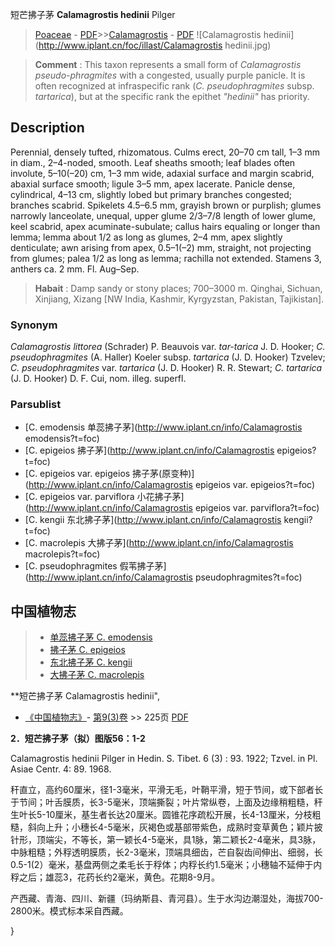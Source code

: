 短芒拂子茅 **Calamagrostis hedinii** Pilger

> [Poaceae](http://www.iplant.cn/info/Poaceae?t=foc) - [PDF](http://www.iplant.cn/foc/pdf/Poaceae.pdf)>>[Calamagrostis](http://www.iplant.cn/info/Calamagrostis?t=foc) - [PDF](http://www.iplant.cn/foc/pdf/Calamagrostis.pdf)
![Calamagrostis hedinii](http://www.iplant.cn/foc/illast/Calamagrostis hedinii.jpg)


> **Comment** : 
> This taxon represents a small form of *Calamagrostis pseudo-phragmites* with a congested, usually purple panicle. It is often recognized at infraspecific rank (*C. pseudophragmites* subsp. *tartarica*), but at the specific rank the epithet *\"hedinii\"* has priority.

## Description

Perennial, densely tufted, rhizomatous. Culms erect, 20–70 cm tall, 1–3 mm in diam., 2–4-noded, smooth. Leaf sheaths smooth; leaf blades often involute, 5–10(–20) cm, 1–3 mm wide, adaxial surface and margin scabrid, abaxial surface smooth; ligule 3–5 mm, apex lacerate. Panicle dense, cylindrical, 4–13 cm, slightly lobed but primary branches congested; branches scabrid. Spikelets 4.5–6.5 mm, grayish brown or purplish; glumes narrowly lanceolate, unequal, upper glume 2/3–7/8 length of lower glume, keel scabrid, apex acuminate-subulate; callus hairs equaling or longer than lemma; lemma about 1/2 as long as glumes, 2–4 mm, apex slightly denticulate; awn arising from apex, 0.5–1(–2) mm, straight, not projecting from glumes; palea 1/2 as long as lemma; rachilla not extended. Stamens 3, anthers ca. 2 mm. Fl. Aug–Sep.


> **Habait** : 
> Damp sandy or stony places; 700–3000 m. Qinghai, Sichuan, Xinjiang, Xizang [NW India, Kashmir, Kyrgyzstan, Pakistan, Tajikistan].

### Synonym
*Calamagrostis littorea* (Schrader) P. Beauvois var. *tar-tarica* J. D. Hooker; *C. pseudophragmites* (A. Haller) Koeler subsp. *tartarica* (J. D. Hooker) Tzvelev; *C. pseudophragmites* var. *tartarica* (J. D. Hooker) R. R. Stewart; *C. tartarica* (J. D. Hooker) D. F. Cui, nom. illeg. superfl.

### Parsublist

* [C.  emodensis  单蕊拂子茅](http://www.iplant.cn/info/Calamagrostis emodensis?t=foc)
* [C.  epigeios  拂子茅](http://www.iplant.cn/info/Calamagrostis epigeios?t=foc)
* [C.  epigeios var. epigeios  拂子茅(原变种)](http://www.iplant.cn/info/Calamagrostis epigeios var. epigeios?t=foc)
* [C.  epigeios var. parviflora  小花拂子茅](http://www.iplant.cn/info/Calamagrostis epigeios var. parviflora?t=foc)
* [C.  kengii  东北拂子茅](http://www.iplant.cn/info/Calamagrostis kengii?t=foc)
* [C.  macrolepis  大拂子茅](http://www.iplant.cn/info/Calamagrostis macrolepis?t=foc)
* [C.  pseudophragmites  假苇拂子茅](http://www.iplant.cn/info/Calamagrostis pseudophragmites?t=foc)


## 中国植物志

> * [单蕊拂子茅  C.  emodensis](Calamagrostis-emodensis-单蕊拂子茅.md)
> * [拂子茅  C.  epigeios](Calamagrostis-epigeios-拂子茅.md)
> * [东北拂子茅  C.  kengii](Calamagrostis-kengii-东北拂子茅.md)
> * [大拂子茅  C.  macrolepis](Calamagrostis-macrolepis-大拂子茅.md)


**短芒拂子茅 Calamagrostis hedinii",

* [《中国植物志》](http://www.iplant.cn/frps)- [第9(3)卷](http://www.iplant.cn/frps/vol/9(3)) >> 225页 [PDF](http://www.iplant.cn/frps/pdf/9(3)/225a.pdf)


**2．短芒拂子茅（拟）图版56：1-2**

Calamagrostis hedinii Pilger in Hedin. S. Tibet. 6 (3) : 93. 1922; Tzvel. in Pl. Asiae Centr. 4: 89. 1968.

秆直立，高约60厘米，径1-3毫米，平滑无毛，叶鞘平滑，短于节间，或下部者长于节间；叶舌膜质，长3-5毫米，顶端撕裂；叶片常纵卷，上面及边缘稍粗糙，秆生叶长5-10厘米，基生者长达20厘米。圆锥花序疏松开展，长4-13厘米，分枝粗糙，斜向上升；小穗长4-5毫米，灰褐色或基部带紫色，成熟时变草黄色；颖片披针形，顶端尖，不等长，第一颖长4-5毫米，具1脉，第二颖长2-4毫米，具3脉，中脉粗糙；外稃透明膜质，长2-3毫米，顶端具细齿，芒自裂齿间伸出、细弱，长0.5-1(2）毫米，基盘两侧之柔毛长于稃体；内稃长约1.5毫米；小穗轴不延伸于内稃之后；雄蕊3，花药长约2毫米，黄色。花期8-9月。

产西藏、青海、四川、新疆（玛纳斯县、青河县）。生于水沟边潮湿处，海拔700-2800米。模式标本采自西藏。

}